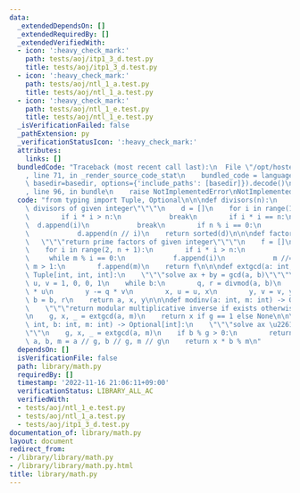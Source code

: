 ```yaml
---
data:
  _extendedDependsOn: []
  _extendedRequiredBy: []
  _extendedVerifiedWith:
  - icon: ':heavy_check_mark:'
    path: tests/aoj/itp1_3_d.test.py
    title: tests/aoj/itp1_3_d.test.py
  - icon: ':heavy_check_mark:'
    path: tests/aoj/ntl_1_a.test.py
    title: tests/aoj/ntl_1_a.test.py
  - icon: ':heavy_check_mark:'
    path: tests/aoj/ntl_1_e.test.py
    title: tests/aoj/ntl_1_e.test.py
  _isVerificationFailed: false
  _pathExtension: py
  _verificationStatusIcon: ':heavy_check_mark:'
  attributes:
    links: []
  bundledCode: "Traceback (most recent call last):\n  File \"/opt/hostedtoolcache/PyPy/3.7.13/x64/site-packages/onlinejudge_verify/documentation/build.py\"\
    , line 71, in _render_source_code_stat\n    bundled_code = language.bundle(stat.path,\
    \ basedir=basedir, options={'include_paths': [basedir]}).decode()\n  File \"/opt/hostedtoolcache/PyPy/3.7.13/x64/site-packages/onlinejudge_verify/languages/python.py\"\
    , line 96, in bundle\n    raise NotImplementedError\nNotImplementedError\n"
  code: "from typing import Tuple, Optional\n\n\ndef divisors(n):\n    \"\"\"return\
    \ divisors of given integer\"\"\"\n    d = []\n    for i in range(1, n + 1):\n\
    \        if i * i > n:\n            break\n        if i * i == n:\n          \
    \  d.append(i)\n            break\n        if n % i == 0:\n            d.append(i)\n\
    \            d.append(n // i)\n    return sorted(d)\n\n\ndef factorize(n):\n \
    \   \"\"\"return prime factors of given integer\"\"\"\n    f = []\n    m = n\n\
    \    for i in range(2, n + 1):\n        if i * i > n:\n            break\n   \
    \     while m % i == 0:\n            f.append(i)\n            m //= i\n    if\
    \ m > 1:\n        f.append(m)\n    return f\n\n\ndef extgcd(a: int, b: int) ->\
    \ Tuple[int, int, int]:\n    \"\"\"solve ax + by = gcd(a, b)\"\"\"\n    x, y,\
    \ u, v = 1, 0, 0, 1\n    while b:\n        q, r = divmod(a, b)\n        x -= q\
    \ * u\n        y -= q * v\n        x, u = u, x\n        y, v = v, y\n        a,\
    \ b = b, r\n    return a, x, y\n\n\ndef modinv(a: int, m: int) -> Optional[int]:\n\
    \    \"\"\"return modular multiplicative inverse if exists otherwise None\"\"\"\
    \n    g, x, _ = extgcd(a, m)\n    return x if g == 1 else None\n\n\ndef solve_ax_b(a:\
    \ int, b: int, m: int) -> Optional[int]:\n    \"\"\"solve ax \u2261 b (mod m)\"\
    \"\"\n    g, x, _ = extgcd(a, m)\n    if b % g > 0:\n        return None\n   \
    \ a, b, m = a // g, b // g, m // g\n    return x * b % m\n"
  dependsOn: []
  isVerificationFile: false
  path: library/math.py
  requiredBy: []
  timestamp: '2022-11-16 21:06:11+09:00'
  verificationStatus: LIBRARY_ALL_AC
  verifiedWith:
  - tests/aoj/ntl_1_e.test.py
  - tests/aoj/ntl_1_a.test.py
  - tests/aoj/itp1_3_d.test.py
documentation_of: library/math.py
layout: document
redirect_from:
- /library/library/math.py
- /library/library/math.py.html
title: library/math.py
---
```

